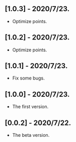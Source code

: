 ## [1.0.3] - 2020/7/23.

* Optimize points.

## [1.0.2] - 2020/7/23.

* Optimize points.

## [1.0.1] - 2020/7/23.

* Fix some bugs.

## [1.0.0] - 2020/7/23.

* The first version.

## [0.0.2] - 2020/7/22.

* The beta version.
